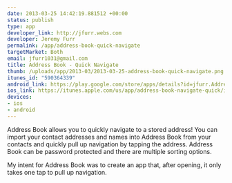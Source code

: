 ```yaml
--- 
date: 2013-03-25 14:42:19.881512 +00:00
status: publish
type: app
developer_link: http://jfurr.webs.com
developer: Jeremy Furr
permalink: /app/address-book-quick-navigate
targetMarket: Both
email: jfurr1031@gmail.com
title: Address Book - Quick Navigate
thumb: /uploads/app/2013-03/2013-03-25-address-book-quick-navigate.png
itunes_id: "590364339"
android_link: https://play.google.com/store/apps/details?id=jfurr.AddressBook
ios_link: https://itunes.apple.com/us/app/address-book-navigate-quick/id590364339?ls=1%26mt=8
devices: 
- ios
- android
---
```


Address Book allows you to quickly navigate to a stored address! You can import your contact addresses and names into Address Book from your contacts and quickly pull up navigation by tapping the address. Address Book can be password protected and there are multiple sorting options.

My intent for Address Book was to create an app that, after opening, it only takes one tap to pull up navigation.
